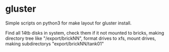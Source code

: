 # gluster

Simple scripts on python3 for make layout for gluster install.

Find all 14tb disks in system, check them if it not mounted to bricks, making directory tree like "/export/brickNN", 
format drives to xfs, mount drives, making subdirectorys "export/brickNN/tank01"  
